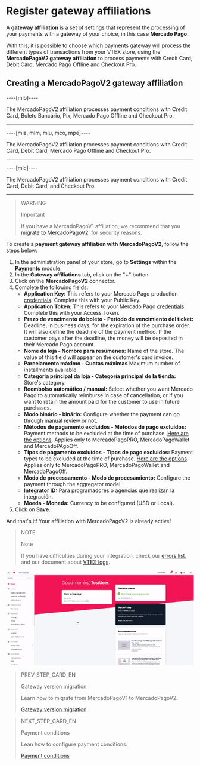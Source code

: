 # Register gateway affiliations

A **gateway affiliation** is a set of settings that represent the processing of your payments with a gateway of your choice, in this case **Mercado Pago**. 

With this, it is possible to choose which payments gateway will process the different types of transactions from your VTEX store, using the **MercadoPagoV2 gateway affiliation** to process payments with Credit Card, Debit Card, Mercado Pago Offline and Checkout Pro.

## Creating a MercadoPagoV2 gateway affiliation

----[mlb]----

The MercadoPagoV2 affiliation processes payment conditions with Credit Card, Boleto Bancário, Pix, Mercado Pago Offline and Checkout Pro.

------------

----[mla, mlm, mlu, mco, mpe]----

The MercadoPagoV2 affiliation processes payment conditions with Credit Card, Debit Card, Mercado Pago Offline and Checkout Pro.

------------

----[mlc]----

The MercadoPagoV2 affiliation processes payment conditions with Credit Card, Debit Card, and Checkout Pro.

------------

> WARNING
>
> Important
>
> If you have a MercadoPagoV1 affiliation, we recommend that you [migrate to MercadoPagoV2](https://www.mercadopago[FAKER][URL][DOMAIN]/developers/en/guides/vtex/mp1-mp2-migration). for security reasons.

To create a **payment gateway affiliation with MercadoPagoV2**, follow the steps below:

1. In the administration panel of your store, go to **Settings** within the **Payments** module.
2. In the **Gateway affiliations** tab, click on the "+" button.
3. Click on the **MercadoPagoV2** connector.
4. Complete the following fields: 
   * **Application Key:** This refers to your Mercado Pago production [credentials](https://www.mercadopago[FAKER][URL][DOMAIN]/developers/en/guides/credentials/credentials). Complete this with your Public Key.
   * **Application Token:** This refers to your Mercado Pago [credentials](https://www.mercadopago[FAKER][URL][DOMAIN]/developers/en/guides/credentials/credentials). Complete this with your Access Token.
   * **Prazo de vencimento do boleto - Periodo de vencimiento del ticket:** Deadline, in business days, for the expiration of the purchase order. It will also define the deadline of the payment method. If the customer pays after the deadline, the money will be deposited in their Mercado Pago account.
   * **Nome da loja - Nombre para resúmenes:** Name of the store. The value of this field will appear on the customer's card invoice.
   * **Parcelamento máximo - Cuotas máximas** Maximum number of installments available.
   * **Categoría principal da loja - Categoría principal de la tienda:** Store's category.
   * **Reembolso automático / manual:** Select whether you want Mercado Pago to automatically reimburse in case of cancellation, or if you want to retain the amount paid for the customer to use in future purchases.
   * **Modo binário - binário:** Configure whether the payment can go through manual review or not.
   * **Métodos de pagamento excluídos - Métodos de pago excluídos:** Payment methods to be excluded at the time of purchase. [Here are the options](https://www.mercadopago[FAKER][URL][DOMAIN]/developers/en/guides/vtex/payment-methods). Applies only to MercadoPagoPRO, MercadoPagoWallet and MercadoPAgoOff.
   * **Tipos de pagamento excluídos - Tipos de pago excluidos:** Payment types to be excluded at the time of purchase. [Here are the options](https://www.mercadopago[FAKER][URL][DOMAIN]/developers/en/guides/vtex/payment-methods). Applies only to MercadoPagoPRO, MercadoPagoWallet and MercadoPagoOff.
   * **Modo de processamento - Modo de procesamiento:** Configure the payment through the aggregator model.
   * **Integrator ID:** Para programadores o agencias que realizan la integración.
   * **Moeda - Moneda:** Currency to be configured (USD or Local).
5. Click on **Save**.

And that's it! Your affiliation with MercadoPagoV2 is already active!

> NOTE
>
> Note
> 
> If you have difficulties during your integration, check our [errors list](https://www.mercadopago[FAKER][URL][DOMAIN]/developers/en/guides/vtex/common-errors), and our document about [VTEX logs](https://www.mercadopago[FAKER][URL][DOMAIN]/developers/en/guides/vtex/logs).

![Creating a MercadoPagoV2 gateway affiliation](/images/vtex/affiliationV2-imagenv2-en.gif)

> PREV_STEP_CARD_EN
>
> Gateway version migration
>
> Learn how to migrate from MercadoPagoV1 to MercadoPagoV2.
>
> [Gateway version migration](https://www.mercadopago[FAKER][URL][DOMAIN]/developers/en/guides/vtex/mp1-mp2-migration)

> NEXT_STEP_CARD_EN
>
> Payment conditions
>
> Lean how to configure payment conditions.
>
> [Payment conditions](https://www.mercadopago[FAKER][URL][DOMAIN]/developers/en/guides/vtex/configure-payment-conditions)
